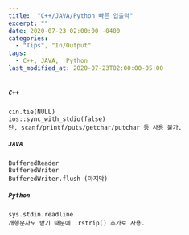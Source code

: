 ```yaml
---
title:  "C++/JAVA/Python 빠른 입출력"
excerpt: ""
date: 2020-07-23 02:00:00 -0400
categories:
  - "Tips", "In/Output"
tags:
  - C++, JAVA,  Python
last_modified_at: 2020-07-23T02:00:00-05:00
---
```


##### `C++`
```
cin.tie(NULL)
ios::sync_with_stdio(false)
단, scanf/printf/puts/getchar/putchar 등 사용 불가.
```

##### `JAVA`
```
BufferedReader
BufferedWriter
BufferedWriter.flush (마지막)
```

##### `Python`
```
sys.stdin.readline
개행문자도 받기 때문에 .rstrip() 추가로 사용.
```

